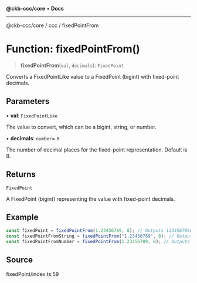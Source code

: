 **@ckb-ccc/core** • **Docs**

***

@ckb-ccc/core / ccc / fixedPointFrom

# Function: fixedPointFrom()

> **fixedPointFrom**(`val`, `decimals`): `FixedPoint`

Converts a FixedPointLike value to a FixedPoint (bigint) with fixed-point decimals.

## Parameters

• **val**: `FixedPointLike`

The value to convert, which can be a bigint, string, or number.

• **decimals**: `number`= `8`

The number of decimal places for the fixed-point representation. Default is 8.

## Returns

`FixedPoint`

A FixedPoint (bigint) representing the value with fixed-point decimals.

## Example

```typescript
const fixedPoint = fixedPointFrom(1.23456789, 8); // Outputs 123456789n
const fixedPointFromString = fixedPointFrom("1.23456789", 8); // Outputs 123456789n
const fixedPointFromNumber = fixedPointFrom(1.23456789, 8); // Outputs 123456789n
```

## Source

fixedPoint/index.ts:59
